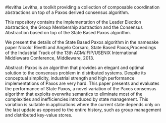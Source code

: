 #levitha
Levitha, a toolkit providing a collection of composable coordination abstractions on top of a Paxos derived consensus algorithm.

This repository contains the implementation of the Leader Election abstraction, the Group Membership abstraction and the Consensus Abstraction based on top of the State Based Paxos algorithm.

We present the details of the State Based Paxos algorithm in the namesake paper Nicolo' Rivetti and Angelo Corsaro, State Based Paxos,Proceedings of the Industrial Track of the 13th ACM/IFIP/USENIX International Middleware Conference, Middleware, 2013.

Abstract:
Paxos is an algorithm that provides an elegant and optimal solution to the consensus problem in distributed systems. Despite its conceptual simplicity, industrial strength and high performance implementations of Paxos are very hard. This paper presents and evaluates the performance of State Paxos, a novel variation of the Paxos consensus algorithm that exploits overwrite semantics to eliminate most of the complexities and inefficiencies introduced by state management. This variation is suitable in applications where the current state depends only on the last update as opposed to the entire history, such as group management and distributed key-value stores.


